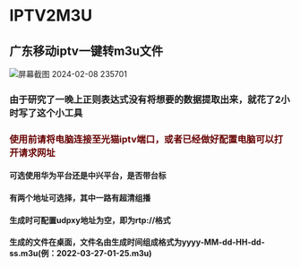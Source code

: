 # IPTV2M3U
## 广东移动iptv一键转m3u文件
![屏幕截图 2024-02-08 235701](https://github.com/nature2608/IPTV2M3U/assets/32662472/af2299b5-18ad-4e72-adb6-f8f8b3a7db3e)


### 由于研究了一晚上正则表达式没有将想要的数据提取出来，就花了2小时写了这个小工具   
### <font color="#660000">使用前请将电脑连接至光猫iptv端口，或者已经做好配置电脑可以打开请求网址</font><br />     
#### 可选使用华为平台还是中兴平台，是否带台标 
#### 有两个地址可选择，其中一路有超清组播 
#### 生成时可配置udpxy地址为空，即为rtp://格式
#### 生成的文件在桌面，文件名由生成时间组成格式为yyyy-MM-dd-HH-dd-ss.m3u(例：2022-03-27-01-25.m3u)     
